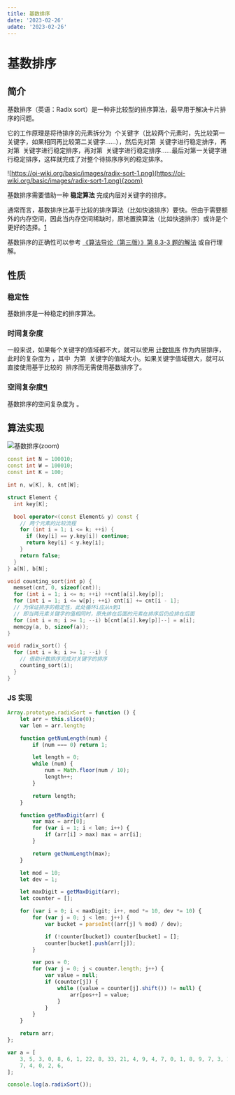 ```yaml
---
title: 基数排序
date: '2023-02-26'
udate: '2023-02-26'
---
```


# 基数排序

## 简介

基数排序（英语：Radix sort）是一种非比较型的排序算法，最早用于解决卡片排序的问题。

它的工作原理是将待排序的元素拆分为  个关键字（比较两个元素时，先比较第一关键字，如果相同再比较第二关键字……），然后先对第  关键字进行稳定排序，再对第  关键字进行稳定排序，再对第  关键字进行稳定排序……最后对第一关键字进行稳定排序，这样就完成了对整个待排序序列的稳定排序。

![https://oi-wiki.org/basic/images/radix-sort-1.png](https://oi-wiki.org/basic/images/radix-sort-1.png){zoom}

基数排序需要借助一种 **稳定算法** 完成内层对关键字的排序。

通常而言，基数排序比基于比较的排序算法（比如快速排序）要快。但由于需要额外的内存空间，因此当内存空间稀缺时，原地置换算法（比如快速排序）或许是个更好的选择。[1](https://oi-wiki.org/basic/radix-sort/#fn:ref1)

基数排序的正确性可以参考 [《算法导论（第三版）》第 8.3-3 题的解法](https://walkccc.github.io/CLRS/Chap08/8.3/#83-3) 或自行理解。

## 性质

### 稳定性

基数排序是一种稳定的排序算法。

### 时间复杂度

一般来说，如果每个关键字的值域都不大，就可以使用 [计数排序](https://oi-wiki.org/basic/counting-sort/) 作为内层排序，此时的复杂度为 ，其中  为第  关键字的值域大小。如果关键字值域很大，就可以直接使用基于比较的  排序而无需使用基数排序了。

### 空间复杂度[¶](https://oi-wiki.org/basic/radix-sort/#_5)

基数排序的空间复杂度为 。

## 算法实现

![基数排序](/img/基数排序.png)(zoom)

```cpp
const int N = 100010;
const int W = 100010;
const int K = 100;

int n, w[K], k, cnt[W];

struct Element {
  int key[K];

  bool operator<(const Element& y) const {
    // 两个元素的比较流程
    for (int i = 1; i <= k; ++i) {
      if (key[i] == y.key[i]) continue;
      return key[i] < y.key[i];
    }
    return false;
  }
} a[N], b[N];

void counting_sort(int p) {
  memset(cnt, 0, sizeof(cnt));
  for (int i = 1; i <= n; ++i) ++cnt[a[i].key[p]];
  for (int i = 1; i <= w[p]; ++i) cnt[i] += cnt[i - 1];
  // 为保证排序的稳定性，此处循环i应从n到1
  // 即当两元素关键字的值相同时，原先排在后面的元素在排序后仍应排在后面
  for (int i = n; i >= 1; --i) b[cnt[a[i].key[p]]--] = a[i];
  memcpy(a, b, sizeof(a));
}

void radix_sort() {
  for (int i = k; i >= 1; --i) {
    // 借助计数排序完成对关键字的排序
    counting_sort(i);
  }
}
```

### JS 实现

```jsx
Array.prototype.radixSort = function () {
	let arr = this.slice(0);
	var len = arr.length;

	function getNumLength(num) {
		if (num === 0) return 1;

		let length = 0;
		while (num) {
			num = Math.floor(num / 10);
			length++;
		}

		return length;
	}

	function getMaxDigit(arr) {
		var max = arr[0];
		for (var i = 1; i < len; i++) {
			if (arr[i] > max) max = arr[i];
		}

		return getNumLength(max);
	}

	let mod = 10;
	let dev = 1;

	let maxDigit = getMaxDigit(arr);
	let counter = [];

	for (var i = 0; i < maxDigit; i++, mod *= 10, dev *= 10) {
		for (var j = 0; j < len; j++) {
			var bucket = parseInt((arr[j] % mod) / dev);

			if (!counter[bucket]) counter[bucket] = [];
			counter[bucket].push(arr[j]);
		}

		var pos = 0;
		for (var j = 0; j < counter.length; j++) {
			var value = null;
			if (counter[j]) {
				while ((value = counter[j].shift()) != null) {
					arr[pos++] = value;
				}
			}
		}
	}

	return arr;
};

var a = [
	3, 5, 3, 0, 8, 6, 1, 22, 8, 33, 21, 4, 9, 4, 7, 0, 1, 8, 9, 7, 3, 1, 2, 5, 9,
	7, 4, 0, 2, 6,
];

console.log(a.radixSort());
```

